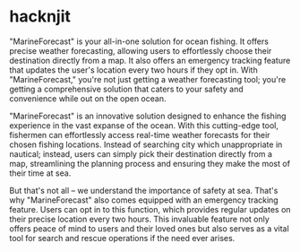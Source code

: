# hacknjit

"MarineForecast" is your all-in-one solution for ocean fishing. It offers precise weather forecasting, allowing users to effortlessly choose their destination directly from a map. It also offers an emergency tracking feature that updates the user's location every two hours if they opt in. With "MarineForecast," you're not just getting a weather forecasting tool; you're getting a comprehensive solution that caters to your safety and convenience while out on the open ocean.

"MarineForecast" is an innovative solution designed to enhance the fishing experience in the vast expanse of the ocean. With this cutting-edge tool, fishermen can effortlessly access real-time weather forecasts for their chosen fishing locations. Instead of searching city which unappropriate in nautical; instead, users can simply pick their destination directly from a map, streamlining the planning process and ensuring they make the most of their time at sea.

But that's not all – we understand the importance of safety at sea. That's why "MarineForecast" also comes equipped with an emergency tracking feature. Users can opt in to this function, which provides regular updates on their precise location every two hours. This invaluable feature not only offers peace of mind to users and their loved ones but also serves as a vital tool for search and rescue operations if the need ever arises. 
